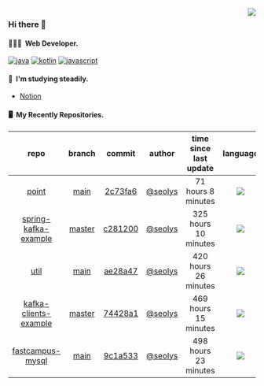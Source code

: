 <img align="right" src="https://github-readme-stats.vercel.app/api?username=seolys&show_icons=true&hide_title=true" />

### Hi there 👋

#### 🧑🏻‍💻&nbsp;&nbsp;Web Developer.


[![java](http://img.shields.io/badge/-java-black?style=flat-square&logo=)](#)
[![kotlin](http://img.shields.io/badge/-kotlin-gray?style=flat-square&logo=)](#)
[![javascript](http://img.shields.io/badge/-javascript-darkgray?style=flat-square&logo=)](#)

<!--
**seolys/seolys** is a ✨ _special_ ✨ repository because its `README.md` (this file) appears on your GitHub profile.

Here are some ideas to get you started:

- 🔭 I’m currently working on ...
- 🌱 I’m currently learning ...
- 👯 I’m looking to collaborate on ...
- 🤔 I’m looking for help with ...
- 💬 Ask me about ...
- 📫 How to reach me: ...
- 😄 Pronouns: ...
- ⚡ Fun fact: ...
-->

#### 🌱&nbsp;&nbsp;I'm studying steadily.
- [Notion](https://seolnavy.notion.site/Home-f9b0154d1c6d4b6ba008ef6e4f65e709)
<!--
- [inflearn](https://github.com/seolys/TIL/blob/master/inflearn/inflearn.md)
- [book](https://github.com/seolys/TIL/blob/master/book/book.md)
- [youtube](https://github.com/seolys/TIL/blob/master/youtube/youtube.md)
-->
#### 🖥&nbsp;&nbsp;My Recently Repositories.

| repo | branch | commit | author | time since last update | language |
|:---:|:---:|:---:|:---:|:---:|:---:|
| [point](https://github.com/seolys/point) | [main](https://github.com/seolys/point/tree/main) |[2c73fa6](https://github.com/seolys/point/commit/2c73fa641d3e7fdaa84d6229b0cf9721604e7e81) | [@seolys](https://github.com/seolys) |71 hours 8 minutes | ![](https://img.shields.io/badge/language-HTML-default.svg?style=flat-square)|
| [spring-kafka-example](https://github.com/seolys/spring-kafka-example) | [master](https://github.com/seolys/spring-kafka-example/tree/master) |[c281200](https://github.com/seolys/spring-kafka-example/commit/c2812007e7bd6e3437563ed223cb2caa048da42f) | [@seolys](https://github.com/seolys) |325 hours 10 minutes | ![](https://img.shields.io/badge/language-Java-default.svg?style=flat-square)|
| [util](https://github.com/seolys/util) | [main](https://github.com/seolys/util/tree/main) |[ae28a47](https://github.com/seolys/util/commit/ae28a47298e65d074075cc2ebc7e2410c10f66a7) | [@seolys](https://github.com/seolys) |420 hours 26 minutes | ![](https://img.shields.io/badge/language-HTML-default.svg?style=flat-square)|
| [kafka-clients-example](https://github.com/seolys/kafka-clients-example) | [master](https://github.com/seolys/kafka-clients-example/tree/master) |[74428a1](https://github.com/seolys/kafka-clients-example/commit/74428a179cdd23c1419ff8b9e7d484116f92be84) | [@seolys](https://github.com/seolys) |469 hours 15 minutes | ![](https://img.shields.io/badge/language-Java-default.svg?style=flat-square)|
| [fastcampus-mysql](https://github.com/seolys/fastcampus-mysql) | [main](https://github.com/seolys/fastcampus-mysql/tree/main) |[9c1a533](https://github.com/seolys/fastcampus-mysql/commit/9c1a533d4356e3e4faf1d7876a1d4ad0738bc0ea) | [@seolys](https://github.com/seolys) |498 hours 23 minutes | ![](https://img.shields.io/badge/language-Java-default.svg?style=flat-square)|


<!--
[![Tech Blog Badge](http://img.shields.io/badge/-Tech%20blog-black?style=flat-square&logo=github&link=https://zzsza.github.io/)](https://zzsza.github.io/) 
[![Linkedin Badge](https://img.shields.io/badge/-LinkedIn-blue?style=flat-square&logo=Linkedin&logoColor=white&link=https://www.linkedin.com/in/seong-yun-byeon-8183a8113/)](https://www.linkedin.com/in/seong-yun-byeon-8183a8113/) 
[![Youtube Badge](https://img.shields.io/badge/Youtube-ff0000?style=flat-square&logo=youtube&link=https://www.youtube.com/c/kyleschool)](https://www.youtube.com/c/kyleschool) 
[![Facebook Badge](https://img.shields.io/badge/-Facebook-1877f2?style=flat-square&logo=facebook&logoColor=white&link=https://www.facebook.com/zzsza)](https://www.facebook.com/zzsza) 
[![Instagram Badge](https://img.shields.io/badge/-Instagram-dd2a7b?style=flat-square&logo=instagram&logoColor=white&link=https://www.instagram.com/data.scientist/)](https://www.instagram.com/data.scientist/) 
[![Gmail Badge](https://img.shields.io/badge/-Gmail-d14836?style=flat-square&logo=Gmail&logoColor=white&link=mailto:snugyun01@gmail.com)](mailto:snugyun01@gmail.com)
-->
